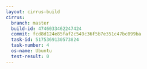 ```yaml
---
layout: cirrus-build
cirrus:
  branch: master
  build-id: 4746033462247424
  commit: fcd8d124e85faf2c549c36f5b7e351c47bc099ba
  task-id: 5175369130573824
  task-number: 4
  os-name: Ubuntu
  test-result: 0
---
```

